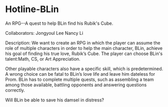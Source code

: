 # Hotline-BLin
An RPG--A quest to help BLin find his Rubik's Cube.

Collaborators:
Jongyoul Lee
Nancy Li

Description:
We want to create an RPG in which the player can assume the role of multiple characters in 
order to help the main character, BLin, achieve his goal of finding his true love, Rubik’s Cube. 
The player can choose BLin's talent:Math, CS, or Art Appreciation.

Other playable characters also have a specific skill, which is predetermined. A wrong choice can be fatal to 
BLin’s love life and leave him dateless for Prom. BLin has to complete multiple quests, such as 
assembling a team among those available, battling opponents and answering questions correctly.

Will BLin be able to save his damsel in distress?
